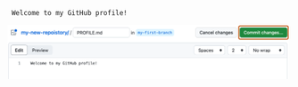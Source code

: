   ```
   Welcome to my GitHub profile!
   ```

   <img alt="profile.md file screenshot" src="/images/my-profile-file.png"/>
